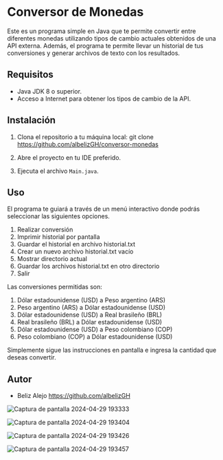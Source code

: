 # Conversor de Monedas

Este es un programa simple en Java que te permite convertir entre diferentes monedas utilizando tipos de cambio actuales obtenidos de una API externa. Además, el programa te permite llevar un historial de tus conversiones y generar archivos de texto con los resultados.

## Requisitos

- Java JDK 8 o superior.
- Acceso a Internet para obtener los tipos de cambio de la API.

## Instalación

1. Clona el repositorio a tu máquina local: git clone https://github.com/albelizGH/conversor-monedas


2. Abre el proyecto en tu IDE preferido.

3. Ejecuta el archivo `Main.java`.

## Uso

El programa te guiará a través de un menú interactivo donde podrás seleccionar las siguientes opciones.

1. Realizar conversión
2. Imprimir historial por pantalla
3. Guardar el historial en archivo historial.txt
4. Crear un nuevo archivo historial.txt vacío
5. Mostrar directorio actual
6. Guardar los archivos historial.txt en otro directorio
7. Salir

Las conversiones permitidas son:

1. Dólar estadounidense (USD) a Peso argentino (ARS)
2. Peso argentino (ARS) a Dólar estadounidense (USD)
3. Dólar estadounidense (USD) a Real brasileño (BRL)
4. Real brasileño (BRL) a Dólar estadounidense (USD)
5. Dólar estadounidense (USD) a Peso colombiano (COP)
6. Peso colombiano (COP) a Dólar estadounidense (USD)

Simplemente sigue las instrucciones en pantalla e ingresa la cantidad que deseas convertir.

## Autor

- Beliz Alejo https://github.com/albelizGH

![Captura de pantalla 2024-04-29 193333](https://github.com/albelizGH/conversor-monedas/assets/129092769/b3076c02-6827-4406-bba6-0a2399de0664)

![Captura de pantalla 2024-04-29 193404](https://github.com/albelizGH/conversor-monedas/assets/129092769/4bf4e403-0b16-47e6-b43e-9456dc614282)

![Captura de pantalla 2024-04-29 193426](https://github.com/albelizGH/conversor-monedas/assets/129092769/02a7b463-e362-40e5-917e-bf09e77d0d60)

![Captura de pantalla 2024-04-29 193457](https://github.com/albelizGH/conversor-monedas/assets/129092769/efed1c35-869e-446b-bf35-88b51c6308cf)
